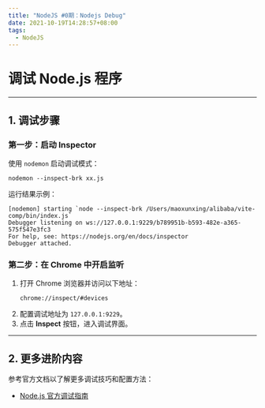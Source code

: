 ```yaml
---
title: "NodeJS #0期：Nodejs Debug"
date: 2021-10-19T14:28:57+08:00
tags:
  - NodeJS
---
```


# 调试 Node.js 程序

---

## **1. 调试步骤**

### **第一步：启动 Inspector**

使用 `nodemon` 启动调试模式：

```shell
nodemon --inspect-brk xx.js
```

运行结果示例：

```shell
[nodemon] starting `node --inspect-brk /Users/maoxunxing/alibaba/vite-comp/bin/index.js`
Debugger listening on ws://127.0.0.1:9229/b789951b-b593-482e-a365-575f547e3fc3
For help, see: https://nodejs.org/en/docs/inspector
Debugger attached.
```

### **第二步：在 Chrome 中开启监听**

1. 打开 Chrome 浏览器并访问以下地址：
   ```shell
   chrome://inspect/#devices
   ```
2. 配置调试地址为 `127.0.0.1:9229`。
3. 点击 **Inspect** 按钮，进入调试界面。

---

## **2. 更多进阶内容**

参考官方文档以了解更多调试技巧和配置方法：

- [Node.js 官方调试指南](https://nodejs.org/en/docs/guides/debugging-getting-started/)
```